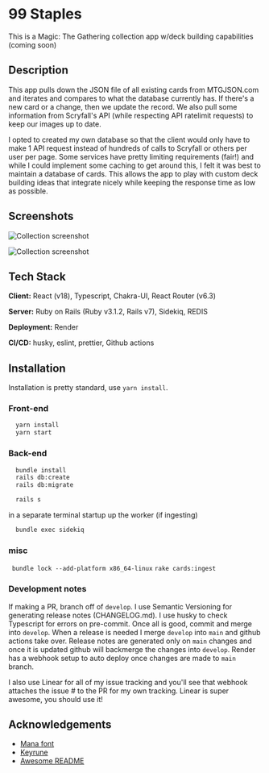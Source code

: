 # 99 Staples

This is a Magic: The Gathering collection app w/deck building capabilities (coming soon)

## Description

This app pulls down the JSON file of all existing cards from MTGJSON.com and iterates and compares to what the database currently has. If there's a new card or a change, then we update the record. We also pull some information from Scryfall's API (while respecting API ratelimit requests) to keep our images up to date.

I opted to created my own database so that the client would only have to make 1 API request instead of hundreds of calls to Scryfall or others per user per page. Some services have pretty limiting requirements (fair!) and while I could implement some caching to get around this, I felt it was best to maintain a database of cards. This allows the app to play with custom deck building ideas that integrate nicely while keeping the response time as low as possible.

## Screenshots

![Collection screenshot](https://user-images.githubusercontent.com/47340962/212079083-d1da8c75-7fd5-4df0-a99a-0fc1a3aa74e2.png)

![Collection screenshot](https://user-images.githubusercontent.com/47340962/212096034-30f04595-8c77-468a-b0d6-bd906c87a0a4.png)

## Tech Stack

**Client:** React (v18), Typescript, Chakra-UI, React Router (v6.3)

**Server:** Ruby on Rails (Ruby v3.1.2, Rails v7), Sidekiq, REDIS

**Deployment:** Render

**CI/CD:** husky, eslint, prettier, Github actions

## Installation

Installation is pretty standard, use `yarn install`.

### Front-end

```bash
  yarn install
  yarn start
```

### Back-end

```bash
  bundle install
  rails db:create
  rails db:migrate

  rails s
```

in a separate terminal startup up the worker (if ingesting)

```bash
  bundle exec sidekiq
```

### misc

` bundle lock --add-platform x86_64-linux`
`rake cards:ingest`

### Development notes

If making a PR, branch off of `develop`. I use Semantic Versioning for generating release notes (CHANGELOG.md). I use husky to check Typescript for errors on pre-commit. Once all is good, commit and merge into `develop`. When a release is needed I merge `develop` into `main` and github actions take over. Release notes are generated only on `main` changes and once it is updated github will backmerge the changes into `develop`. Render has a webhook setup to auto deploy once changes are made to `main` branch.

I also use Linear for all of my issue tracking and you'll see that webhook attaches the issue # to the PR for my own tracking. Linear is super awesome, you should use it!

## Acknowledgements

- [Mana font](https://mana.andrewgioia.com/)
- [Keyrune](https://keyrune.andrewgioia.com/)
- [Awesome README](https://github.com/matiassingers/awesome-readme)
